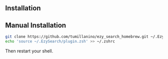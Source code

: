 
## Installation

## Manual Installation

```bash
git clone https://github.com/tumillanino/ezy_search_homebrew.git ~/.EzySearch
echo 'source ~/.EzySearch/plugin.zsh' >> ~/.zshrc
```
Then restart your shell.

